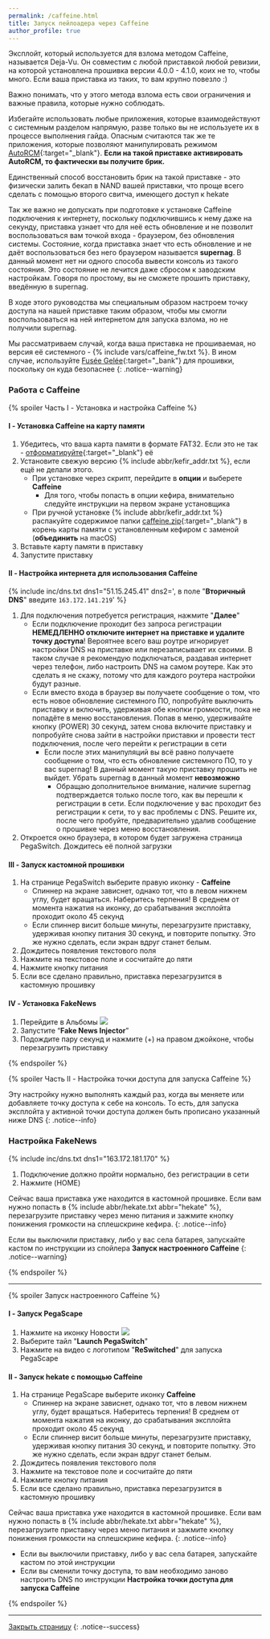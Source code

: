 ```yaml
---
permalink: /caffeine.html
title: Запуск пейлоадера через Caffeine
author_profile: true
---
```


Эксплойт, который используется для взлома методом Caffeine, называется Deja-Vu. Он совместим с любой приставкой любой ревизии, на которой установлена прошивка версии 4.0.0 - 4.1.0, коих не то, чтобы много. Если ваша приставка из таких, то вам крупно повезло :)

Важно понимать, что у этого метода взлома есть свои ограничения и важные правила, которые нужно соблюдать. 

Избегайте использовать любые приложения, которые взаимодействуют с системным разделом напрямую, разве только вы не используете их в процессе выполнения гайда. Опасным считаются так же те приложения, которые позволяют манипулировать режимом [AutoRCM](autorcm){:target="_blank"}. **Если на такой приставке активировать AutoRCM, то фактически вы получите брик.**

Единственный способ восстановить брик на такой приставке - это физически залить бекап в NAND вашей приставки, что проще всего сделать с помощью второго свитча, имеющего доступ к hekate

Так же важно не допускать при подготовке к установке Caffeine подключения к интернету, поскольку подключившись к нему даже на секунду, приставка узнает что для неё есть обновление и не позволит воспользоваться вам точкой входа - браузером, без обновления системы. Состояние, когда приставка знает что есть обновление и не даёт воспользоваться без него браузером называется **supernag**. В данный момент нет ни одного способа вывести консоль из такого состояния. Это состояние не лечится даже сбросом к заводским настройкам. Говоря по простому, вы не сможете прошить приставку, введённую в supernag.

В ходе этого руководства мы специальным образом настроем точку доступа на нашей приставке таким образом, чтобы мы смогли воспользоваться на ней интернетом для запуска взлома, но не получили supernag.	

Мы рассматриваем случай, когда ваша приставка не прошиваемая, но версия её системного - {% include vars/caffeine_fw.txt %}. В ином случае, используйте [Fusée Gelée](fusee-gelee){:target="_bank"} для прошивки, поскольку он куда безопаснее
{: .notice--warning}

### Работа с Caffeine 

{% spoiler Часть I - Установка и настройка Caffeine %}

#### I - Установка Caffeine на карту памяти 

1. Убедитесь, что ваша карта памяти в формате FAT32. Если это не так - [отформатируйте](http://customfw.xyz/format_sd){:target="_blank"} её
1. Установите свежую версию {% include abbr/kefir_addr.txt %}, если ещё не делали этого. 
	* При установке через скрипт, перейдите в **опции** и выберете **Caffeine**
		* Для того, чтобы попасть в опции кефира, внимательно следуйте инструкции на первом экране установщика 
	* При ручной установке {% include abbr/kefir_addr.txt %} распакуйте содержимое папки [caffeine.zip](files/caffeine.zip){:target="_blank"} в корень карты памяти с установленным кефиром с заменой (**объединить** на macOS)
1. Вставьте карту памяти в приставку 
1. Запустите приставку

#### II - Настройка интернета для использования Caffeine 

{% include inc/dns.txt dns1="51.15.245.41" dns2=', в поле "**Вторичный DNS**" введите `163.172.141.219`' %}
1. Для подключения потребуется регистрация, нажмите "**Далее**"
	* Если подключение проходит без запроса регистрации **НЕМЕДЛЕННО отключите интернет на приставке и удалите точку доступа**! Вероятнее всего ваш роутре игнорирует настройки DNS на приставке или перезаписывает их своими. В таком случае я рекомендую подключаться, раздавая интернет через телефон, либо настроить DNS на самом роутере. Как это сделать я не скажу, потому что для каждого роутера настройки будут разные.
	* Если вместо входа в браузер вы получаете сообщение о том, что есть новое обновление системного ПО, попробуйте выключить приставку и включить, удерживая обе кнопки громкости, пока не попадёте в меню восстановления. Попав в меню, удерживайте кнопку (POWER) 30 секунд, затем снова включите приставку и попробуйте снова зайти в настройки приставки и провести тест подключения, после чего перейти к регистрации в сети
		* Если после этих манипуляций вы всё равно получаете сообщение о том, что есть обновление системного ПО, то у вас supernag! В данный момент такую приставку прошить не выйдет. Убрать supernag в данный момент **невозможно**
			* Обращаю дополнительное внимание, наличие supernag подтверждается только после того, как вы перешли к регистрации в сети. Если подключение у вас проходит без регистрации к сети, то у вас проблемы с DNS. Решите их, после чего пробуйте, предварительно удалив сообщение о прошивке через меню восстановления. 
1. Откроется окно браузера, в котором будет загружена страница PegaSwitch. Дождитесь её полной загрузки

#### III - Запуск кастомной прошивки 

1. На странице PegaSwitch выберите правую иконку - **Caffeine**
	* Спиннер на экране зависнет, однако тот, что в левом нижнем углу, будет вращаться. Наберитесь терпения! В среднем от момента нажатия на иконку,  до срабатывания эксплойта проходит около 45 секунд
	* Если спиннер висит больше минуты, перезагрузите приставку, удерживая кнопку питания 30 секунд, и повторите попытку. Это же нужно сделать, если экран вдруг станет белым. 
1. Дождитесь появления текстового поля 
1. Нажмите на текстовое поле и сосчитайте до пяти
1. Нажмите кнопку питания
1. Если все сделано правильно, приставка перезагрузится в кастомную прошивку

#### IV - Установка FakeNews

1. Перейдите в Альбомы ![](/images/screenshots/album.png) 
1. Запустите “**Fake News Injector**”
1. Подождите пару секунд и нажмите (+) на правом джойконе, чтобы перезагрузить приставку 

{% endspoiler %}

{% spoiler Часть II - Настройка точки доступа для запуска Caffeine %}

Эту настройку нужно выполнять каждый раз, когда вы меняете или добавляете точку доступа к себе на консоль. То есть, для запуска эксплойта у активной точки доступа должен быть прописано указанный ниже DNS
{: .notice--info}

### Настройка FakeNews

{% include inc/dns.txt dns1="163.172.181.170" %}
1. Подключение должно пройти нормально, без регистрации в сети
1. Нажмите (HOME)

Сейчас ваша приставка уже находится в кастомной прошивке. Если вам нужно попасть в {% include abbr/hekate.txt abbr="hekate" %}, перезагрузите приставку через меню питания и зажмите кнопку понижения громкости на сплешскрине кефира. 
{: .notice--info}

Если вы выключили приставку, либо у вас села батарея, запускайте кастом по инструкции из спойлера **Запуск настроенного Caffeine**
{: .notice--warning}

{% endspoiler %}

____

 
{% spoiler Запуск настроенного Caffeine %}
#### I - Запуск PegaScape

1. Нажмите на иконку Новости ![](/images/screenshots/news.png) 
1. Выберите тайл "**Launch PegaSwitch**"
1. Нажмите на видео с логотипом "**ReSwitched**" для запуска PegaScape

#### II - Запуск hekate с помощью Caffeine

1. На странице PegaScape выберите иконку **Caffeine**
	* Спиннер на экране зависнет, однако тот, что в левом нижнем углу, будет вращаться. Наберитесь терпения! В среднем от момента нажатия на иконку,  до срабатывания эксплойта проходит около 45 секунд
	* Если спиннер висит больше минуты, перезагрузите приставку, удерживая кнопку питания 30 секунд, и повторите попытку. Это же нужно сделать, если экран вдруг станет белым. 
1. Дождитесь появления текстового поля 
1. Нажмите на текстовое поле и сосчитайте до пяти
1. Нажмите кнопку питания
1. Если все сделано правильно, приставка перезагрузится в кастомную прошивку

Сейчас ваша приставка уже находится в кастомной прошивке. Если вам нужно попасть в {% include abbr/hekate.txt abbr="hekate" %}, перезагрузите приставку через меню питания и зажмите кнопку понижения громкости на сплешскрине кефира.
{: .notice--info}

* Если вы выключили приставку, либо у вас села батарея, запускайте кастом по этой инструкции
* Если вы сменили точку доступа, то вам необходимо заново настроить DNS по инструкции **Настройка точки доступа для запуска Caffeine**

{% endspoiler %}

___

[Закрыть страницу](javascript:window.close();)
{: .notice--success}